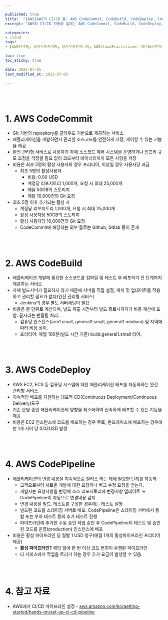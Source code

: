 ```yaml
---

published: true
title:  "[AWS]AWS의 CI/CD 툴: AWS CodeCommit, CodeBuild, CodeDeploy, CodePipeline"
excerpt: "AWS의 CI/CD 자동화 툴에는 AWS CodeCommit, CodeBuild, CodeDeploy, CodePipeline가 있다"

categories:
- Cloud
tags:
- [AWS자격증, 클라우드자격증, 클라우드엔지니어, AWSCloudPractitioner 데브옵스엔지니어, DevOps, solutionsarchitect, AWSSA, 솔루션아키텍트, wellarchitectedframework, awsarchitect, awssolutionsarchitect, awscicd, codecommit, codebuild, codedeploy, codepipeline ]

toc: true
toc_sticky: true

date: 2022-07-05
last_modified_at: 2022-07-05

---
```


<br/><br/>

# 1. AWS CodeCommit

- GIt 기반의 repository를 클라우드 기반으로  제공하는 서비스
- 애플리케이션을 개발하면서 관리할 소스코드를 안전하게 저장, 제어할 수 있는 기능을 제공
- 완전 관리형 서비스로 사용자가 자체 소스코드 제어 시스템을 운영하거나 인프라 규모 조정을 걱정할 필요 없이 코드부터 바이너리까지 모든 사항을 저장
- 비용은 최초 5명의 활성 사용자의 경우 프리티어, 이상일 경우 사용자당 과금
    - 최초 5명의 활성사용자
        - 비용: 0.00 USD
        - 계정당 리포지토리 1,000개, 요청 시 최대 25,000개
        - 매달 50GB의 스토리지
        - 매달 10,000건의 Git 요청
- 최초 5명 이후 추가되는 활성 사
    - 계정당 리포지토리 1,000개, 요청 시 최대 25,000개
    - 활성 사용자당 50GB의 스토리지
    - 활성 사용자당 10,000건의 Git 요청
    - CodeCommit에 해당하는 외부 툴로는 Github, Gitlab 등이 존재

<br/><br/>

# 2. AWS CodeBuild

- 애플리케이션 개발에 필요한 소스코드를 컴파일 및 테스트 후 배포하기 전 단계까지 제공하는 서비스
- 자체 빌드서버가 필요하지 않기 때문에 서버를 직접 설정, 패치 및 업데이트를 적용하고 관리할 필요가 없다(완전 관리형 서비스)
    - Jenkins의 경우 별도 서버세팅이 필요
- 비용은 분 단위로 계산되며, 빌드 제출 시간부터 빌드 종료시까지가 비용 계산에 포함. 끝자리는 반올림 처리.
    - 컴퓨팅 인스턴스(arm1.small, general1.small, general1.medium) 및 지역에 따라 비용 상이.
    - 프리티어: 매월 100분(빌드 시간 기준) build.general1.small 티어.

<br/><br/>

# 3. AWS CodeDeploy

- AWS EC2, ECS 등 컴퓨팅 시스템에 대한 애플리케이션 배포를 자동화하는 완전 관리형 서비스.
- 지속적인 배포를 지원하는 대표적 CD(Continuous Deployment/Continuous Delivery)도구
- 기존 운영 중인 애플리케이션의 영향을 최소화하며 신속하게 배포할 수 있는 기능을 제공
- 비용은 EC2 인스턴스에 코드를 배포하는 경우 무료, 온프레미스에 배포하는 경우에만 1개 서버 당 0.02USD 발생

<br/><br/>

# 4. AWS CodePipeline

- 애플리케이션의 변경 내용을 지속적으로 릴리스 하는 데에 필요한 단계를 자동화
    - 고객으로부터 새로운 개발에 대한 요청이나 버그 수정 요청을 받는다.
    - 개발자는 요청사항을 반영해 소스 리포지토리에 변경사항 업데이트 ⇒ CodePipeline이 자동으로 변경내용 감지
    - 변경 내용을 빌드. 테스트를 구성한 경우에는 테스트 실행
    - 빌드된 코드를 스테이징 서버로 배포. CodePipeline은 스테이징 서버에서 통합 또는 부하 테스트 등의 추가 테스트 진행
    - 파이프라인에 추가한 수동 승인 작업 승인 후 CodePipeline이 테스트 및 승인 된 코드를 운영(production) 인스턴스에 배포
- 비용은 활성 파이프라인 당 월별 1 USD 청구(매월 1개의 활성파이프라인 프리티어 제공)
    - **활성 파이프라인?** 해당 월에 한 번 이상 코드 변경이 수행된 파이프라인
    - 타 서비스에서 작업을 트리거 하는 경우 추가 요금이 발생할 수 있음.

<br/><br/>

# 4. 참고 자료

- AWS에서 CI/CD 파이프라인 설정 - [aws.amazon.com/ko/getting-started/hands-on/set-up-ci-cd-pipeline](http://aws.amazon.com/ko/getting-started/hands-on/set-up-ci-cd-pipeline)

<br/><br/>